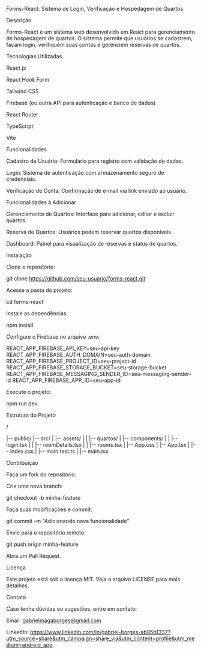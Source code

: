 Forms-React: Sistema de Login, Verificação e Hospedagem de Quartos

Descrição

Forms-React é um sistema web desenvolvido em React para gerenciamento de hospedagem de quartos. O sistema permite que usuários se cadastrem, façam login, verifiquem suas contas e gerenciem reservas de quartos.

Tecnologias Utilizadas

React.js

React Hook Form

Tailwind CSS

Firebase (ou outra API para autenticação e banco de dados)

React Router

TypeScript

Vite

Funcionalidades

Cadastro de Usuário: Formulário para registro com validação de dados.

Login: Sistema de autenticação com armazenamento seguro de credenciais.

Verificação de Conta: Confirmação de e-mail via link enviado ao usuário.

Funcionalidades à Adicionar

Gerenciamento de Quartos: Interface para adicionar, editar e excluir quartos.

Reserva de Quartos: Usuários podem reservar quartos disponíveis.

Dashboard: Painel para visualização de reservas e status de quartos.

Instalação

Clone o repositório:

git clone https://github.com/seu-usuario/forms-react.git

Acesse a pasta do projeto:

cd forms-react

Instale as dependências:

npm install

Configure o Firebase no arquivo .env:

REACT_APP_FIREBASE_API_KEY=seu-api-key
REACT_APP_FIREBASE_AUTH_DOMAIN=seu-auth-domain
REACT_APP_FIREBASE_PROJECT_ID=seu-project-id
REACT_APP_FIREBASE_STORAGE_BUCKET=seu-storage-bucket
REACT_APP_FIREBASE_MESSAGING_SENDER_ID=seu-messaging-sender-id
REACT_APP_FIREBASE_APP_ID=seu-app-id

Execute o projeto:

npm run dev

Estrutura do Projeto

/

|-- public/
|-- src/
|   |-- assets/
|   |   |-- quartos/
|   |-- components/
|   |   |-- login.tsx
|   |   |-- roomDetails.tsx
|   |   |-- rooms.tsx
|   |-- App.css
|   |-- App.tsx
|   |-- index.css
|   |-- main.test.ts
|   |-- main.tsx


Contribuição

Faça um fork do repositório.

Crie uma nova branch:

git checkout -b minha-feature

Faça suas modificações e commit:

git commit -m "Adicionando nova funcionalidade"

Envie para o repositório remoto:

git push origin minha-feature

Abra um Pull Request.

Licença

Este projeto está sob a licença MIT. Veja o arquivo LICENSE para mais detalhes.

Contato

Caso tenha dúvidas ou sugestões, entre em contato:

Email: gabrielmagaborges@gmail.com

LinkedIn: https://www.linkedin.com/in/gabriel-borges-ab85b1337?utm_source=share&utm_campaign=share_via&utm_content=profile&utm_medium=android_app

